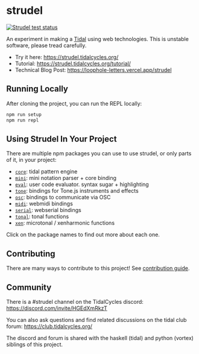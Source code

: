 # strudel

[![Strudel test status](https://github.com/tidalcycles/strudel/actions/workflows/test.yml/badge.svg)](https://github.com/tidalcycles/strudel/actions)

An experiment in making a [Tidal](https://github.com/tidalcycles/tidal/) using web technologies. This is unstable software, please tread carefully.

- Try it here: <https://strudel.tidalcycles.org/>
- Tutorial: <https://strudel.tidalcycles.org/tutorial/>
- Technical Blog Post: <https://loophole-letters.vercel.app/strudel>

## Running Locally

After cloning the project, you can run the REPL locally:

```bash
npm run setup
npm run repl
```

## Using Strudel In Your Project

There are multiple npm packages you can use to use strudel, or only parts of it, in your project:

- [`core`](./packages/core/): tidal pattern engine
- [`mini`](./packages/mini): mini notation parser + core binding
- [`eval`](./packages/eval): user code evaluator. syntax sugar + highlighting
- [`tone`](./packages/tone): bindings for Tone.js instruments and effects
- [`osc`](./packages/osc): bindings to communicate via OSC
- [`midi`](./packages/midi): webmidi bindings
- [`serial`](./packages/serial): webserial bindings
- [`tonal`](./packages/tonal): tonal functions
- [`xen`](./packages/xen): microtonal / xenharmonic functions

Click on the package names to find out more about each one.

## Contributing

There are many ways to contribute to this project! See [contribution guide](./CONTRIBUTING.md).

## Community

There is a #strudel channel on the TidalCycles discord: <https://discord.com/invite/HGEdXmRkzT>

You can also ask questions and find related discussions on the tidal club forum: <https://club.tidalcycles.org/>

The discord and forum is shared with the haskell (tidal) and python (vortex) siblings of this project.
